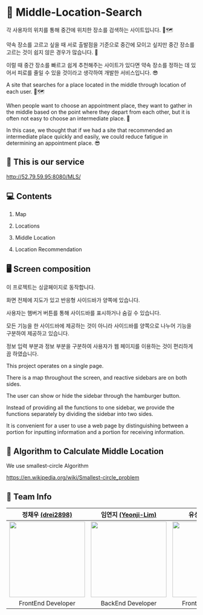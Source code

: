 # 📍 Middle-Location-Search

각 사용자의 위치를 통해 중간에 위치한 장소를 검색하는 사이트입니다. 📍🗺

약속 장소를 고르고 싶을 때 서로 출발점을 기준으로 중간에 모이고 싶지만 중간 장소를 고르는 것이 쉽지 않은 경우가 많습니다. 🤔

이럴 때 중간 장소를 빠르고 쉽게 추천해주는 사이트가 있다면 약속 장소를 정하는 데 있어서 피로를 줄일 수 있을 것이라고 생각하여 개발한 서비스입니다. 😎

A site that searches for a place located in the middle through location of each user. 📍🗺

When people want to choose an appointment place, they want to gather in the middle based on the point where they depart from each other, but it is often not easy to choose an intermediate place. 🤔

In this case, we thought that if we had a site that recommended an intermediate place quickly and easily, we could reduce fatigue in determining an appointment place. 😎

## 👀 This is our service

http://52.79.59.95:8080/MLS/

## 💻 Contents

1. Map

2. Locations

3. Middle Location

4. Location Recommendation

## 🖥 Screen composition

이 프로젝트는 싱글페이지로 동작합니다.

화면 전체에 지도가 있고 반응형 사이드바가 양쪽에 있습니다.

사용자는 햄버거 버튼를 통해 사이드바를 표시하거나 숨길 수 있습니다.

모든 기능을 한 사이드바에 제공하는 것이 아니라 사이드바를 양쪽으로 나누어 기능을 구분하여 제공하고 있습니다.

정보 입력 부분과 정보  부분을 구분하여 사용자가 웹 페이지를 이용하는 것이 편리하게끔 하였습니다.

This project operates on a single page.

There is a map throughout the screen, and reactive sidebars are on both sides.

The user can show or hide the sidebar through the hamburger button. 

Instead of providing all the functions to one sidebar, we provide the functions separately by dividing the sidebar into two sides.

It is convenient for a user to use a web page by distinguishing between a portion for inputting information and a portion for receiving information.

## 📐 Algorithm to Calculate Middle Location

We use smallest-circle Algorithm

https://en.wikipedia.org/wiki/Smallest-circle_problem


## 🤝 Team Info
| 정채우 [(drei2898)](https://github.com/drei2898) | 임연지 [(Yeonji-Lim)](https://github.com/Yeonji-Lim) | 유성민 [(dolppe)](https://github.com/dolppe) |
| :---: | :---: | :---: | 
|<img src="https://avatars.githubusercontent.com/u/77949323?v=4" width="200px" height="200px" />|<img src ="https://avatars.githubusercontent.com/u/57888020?v=4" width = "200px" height="200px" />|<img src ="https://avatars.githubusercontent.com/u/35285591?v=4" width = "200px" height="200px" />|
|FrontEnd Developer|BackEnd Developer|FrontEnd Developer|
